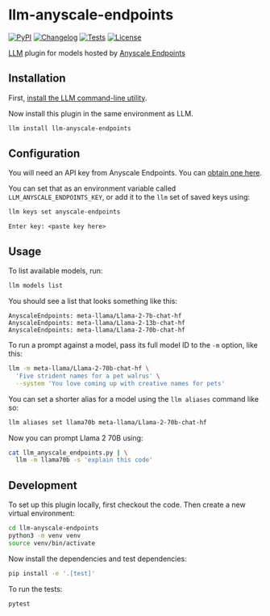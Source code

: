 # llm-anyscale-endpoints

[![PyPI](https://img.shields.io/pypi/v/llm-anyscale-endpoints.svg)](https://pypi.org/project/llm-anyscale-endpoints/)
[![Changelog](https://img.shields.io/github/v/release/simonw/llm-anyscale-endpoints?include_prereleases&label=changelog)](https://github.com/simonw/llm-anyscale-endpoints/releases)
[![Tests](https://github.com/simonw/llm-anyscale-endpoints/workflows/Test/badge.svg)](https://github.com/simonw/llm-anyscale-endpoints/actions?query=workflow%3ATest)
[![License](https://img.shields.io/badge/license-Apache%202.0-blue.svg)](https://github.com/simonw/llm-anyscale-endpoints/blob/main/LICENSE)

[LLM](https://llm.datasette.io/) plugin for models hosted by [Anyscale Endpoints](https://app.endpoints.anyscale.com/)

## Installation

First, [install the LLM command-line utility](https://llm.datasette.io/en/stable/setup.html).

Now install this plugin in the same environment as LLM.
```bash
llm install llm-anyscale-endpoints
```
## Configuration

You will need an API key from Anyscale Endpoints. You can [obtain one here](https://app.endpoints.anyscale.com/).

You can set that as an environment variable called `LLM_ANYSCALE_ENDPOINTS_KEY`, or add it to the `llm` set of saved keys using:

```bash
llm keys set anyscale-endpoints
```
```
Enter key: <paste key here>
```

## Usage

To list available models, run:
```bash
llm models list
```
You should see a list that looks something like this:
```
AnyscaleEndpoints: meta-llama/Llama-2-7b-chat-hf
AnyscaleEndpoints: meta-llama/Llama-2-13b-chat-hf
AnyscaleEndpoints: meta-llama/Llama-2-70b-chat-hf
```
To run a prompt against a model, pass its full model ID to the `-m` option, like this:
```bash
llm -m meta-llama/Llama-2-70b-chat-hf \
  'Five strident names for a pet walrus' \
  --system 'You love coming up with creative names for pets'
```
You can set a shorter alias for a model using the `llm aliases` command like so:
```bash
llm aliases set llama70b meta-llama/Llama-2-70b-chat-hf
```
Now you can prompt Llama 2 70B using:
```bash
cat llm_anyscale_endpoints.py | \
  llm -m llama70b -s 'explain this code'
```
## Development

To set up this plugin locally, first checkout the code. Then create a new virtual environment:
```bash
cd llm-anyscale-endpoints
python3 -m venv venv
source venv/bin/activate
```
Now install the dependencies and test dependencies:
```bash
pip install -e '.[test]'
```
To run the tests:
```bash
pytest
```
